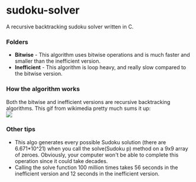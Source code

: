 sudoku-solver
=============

A recursive backtracking sudoku solver written in C.

<h3>Folders</h3>
<ul>
<li><strong>Bitwise</strong> - This algorithm uses bitwise operations and is much faster and smaller than the inefficient version.
<li><strong>Inefficient</strong> - This algorithm is loop heavy, and really slow compared to the bitwise version.
</ul>

<h3>How the algorithm works</h3>
Both the bitwise and inefficient versions are recursive backtracking algorithms. This gif from wikimedia pretty much sums it up:<br>
<img src="http://upload.wikimedia.org/wikipedia/commons/8/8c/Sudoku_solved_by_bactracking.gif">

<h3>Other tips</h3>
<ul>
<li>This algo generates every possible Sudoku solution (there are 6.671*10^21) when you call the solve(Sudoku p) method on a 9x9 array of zeroes. Obviously, your computer won't be able to complete this operation since it could take decades.
<li>Calling the solve function 100 million times takes 56 seconds in the inefficient version and 12 seconds in the inefficient version.
</ul>
